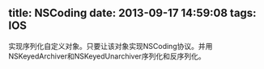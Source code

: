 title: NSCoding
date: 2013-09-17 14:59:08
tags: IOS
---
<p>
实现序列化自定义对象。只要让该对象实现NSCoding协议。并用NSKeyedArchiver和NSKeyedUnarchiver序列化和反序列化。
</p>